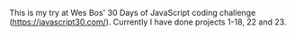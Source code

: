 This is my try at Wes Bos' 30 Days of JavaScript coding challenge (https://javascript30.com/).
Currently I have done projects 1-18, 22 and 23.
